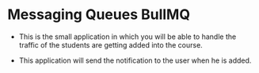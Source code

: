 # Messaging Queues BullMQ
- This is the small application in which you will be able to handle the traffic of the students are getting added into the course.

- This application will send the notification to the user when he is added.